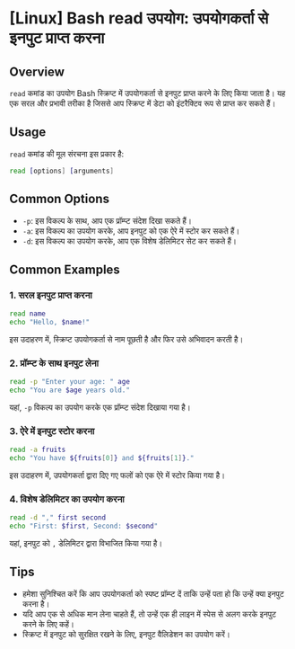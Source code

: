 # [Linux] Bash read उपयोग: उपयोगकर्ता से इनपुट प्राप्त करना

## Overview
`read` कमांड का उपयोग Bash स्क्रिप्ट में उपयोगकर्ता से इनपुट प्राप्त करने के लिए किया जाता है। यह एक सरल और प्रभावी तरीका है जिससे आप स्क्रिप्ट में डेटा को इंटरैक्टिव रूप से प्राप्त कर सकते हैं।

## Usage
`read` कमांड की मूल संरचना इस प्रकार है:

```bash
read [options] [arguments]
```

## Common Options
- `-p`: इस विकल्प के साथ, आप एक प्रॉम्प्ट संदेश दिखा सकते हैं।
- `-a`: इस विकल्प का उपयोग करके, आप इनपुट को एक ऐरे में स्टोर कर सकते हैं।
- `-d`: इस विकल्प का उपयोग करके, आप एक विशेष डेलिमिटर सेट कर सकते हैं।

## Common Examples

### 1. सरल इनपुट प्राप्त करना
```bash
read name
echo "Hello, $name!"
```
इस उदाहरण में, स्क्रिप्ट उपयोगकर्ता से नाम पूछती है और फिर उसे अभिवादन करती है।

### 2. प्रॉम्प्ट के साथ इनपुट लेना
```bash
read -p "Enter your age: " age
echo "You are $age years old."
```
यहां, `-p` विकल्प का उपयोग करके एक प्रॉम्प्ट संदेश दिखाया गया है।

### 3. ऐरे में इनपुट स्टोर करना
```bash
read -a fruits
echo "You have ${fruits[0]} and ${fruits[1]}."
```
इस उदाहरण में, उपयोगकर्ता द्वारा दिए गए फलों को एक ऐरे में स्टोर किया गया है।

### 4. विशेष डेलिमिटर का उपयोग करना
```bash
read -d "," first second
echo "First: $first, Second: $second"
```
यहां, इनपुट को `,` डेलिमिटर द्वारा विभाजित किया गया है।

## Tips
- हमेशा सुनिश्चित करें कि आप उपयोगकर्ता को स्पष्ट प्रॉम्प्ट दें ताकि उन्हें पता हो कि उन्हें क्या इनपुट करना है।
- यदि आप एक से अधिक मान लेना चाहते हैं, तो उन्हें एक ही लाइन में स्पेस से अलग करके इनपुट करने के लिए कहें।
- स्क्रिप्ट में इनपुट को सुरक्षित रखने के लिए, इनपुट वैलिडेशन का उपयोग करें।